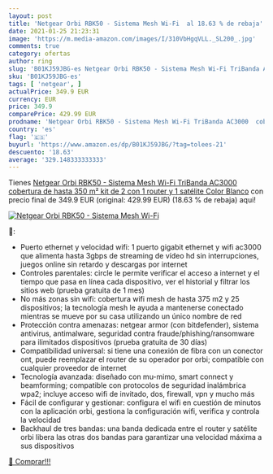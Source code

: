 ```yaml
---
layout: post
title: 'Netgear Orbi RBK50 - Sistema Mesh Wi-Fi  al 18.63 % de rebaja'
date: 2021-01-25 21:23:31
image: 'https://m.media-amazon.com/images/I/310VbHgqVLL._SL200_.jpg'
comments: true
category: ofertas
author: ring
slug: 'B01KJ59JBG-es Netgear Orbi RBK50 - Sistema Mesh Wi-Fi TriBanda AC3000...'
sku: 'B01KJ59JBG-es'
tags: [ 'netgear', ]
actualPrice: 349.9 EUR
currency: EUR
price: 349.9
comparePrice: 429.99 EUR
prodname: 'Netgear Orbi RBK50 - Sistema Mesh Wi-Fi TriBanda AC3000  cobertura de hasta 350 m²  kit de 2  con 1 router y 1 satélite  Color Blanco'
country: 'es'
flag: '🇪🇸'
buyurl: 'https://www.amazon.es/dp/B01KJ59JBG/?tag=tolees-21'
descuento: '18.63'
average: '329.148333333333'
---
```


Tienes [Netgear Orbi RBK50 - Sistema Mesh Wi-Fi TriBanda AC3000  cobertura de hasta 350 m²  kit de 2  con 1 router y 1 satélite  Color Blanco](https://www.amazon.es/dp/B01KJ59JBG/?tag=tolees-21) con precio final de  349.9 EUR (original: 429.99 EUR) (18.63 %  de rebaja) aqui!

[![Netgear Orbi RBK50 - Sistema Mesh Wi-Fi ](https://m.media-amazon.com/images/I/310VbHgqVLL._SL200_.jpg)](https://www.amazon.es/dp/B01KJ59JBG/?tag=tolees-21)

🔎:

- Puerto ethernet y velocidad wifi: 1 puerto gigabit ethernet y wifi ac3000 que alimenta hasta 3gbps de streaming de vídeo hd sin interrupciones, juegos online sin retardo y descargas por internet
- Controles parentales: circle le permite verificar el acceso a internet y el tiempo que pasa en línea cada dispositivo, ver el historial y filtrar los sitios web (prueba gratuita de 1 mes)
- No más zonas sin wifi: cobertura wifi mesh de hasta 375 m2 y 25 dispositivos; la tecnología mesh le ayuda a mantenerse conectado mientras se mueve por su casa utilizando un único nombre de red
- Protección contra amenazas: netgear armor (con bitdefender), sistema antivirus, antimalware, seguridad contra fraude/phishing/ransomware para ilimitados dispositivos (prueba gratuita de 30 días)
- Compatibilidad universal: si tiene una conexión de fibra con un conector ont, puede reemplazar el router de su operador por orbi; compatible con cualquier proveedor de internet
- Tecnología avanzada: diseñado con mu-mimo, smart connect y beamforming; compatible con protocolos de seguridad inalámbrica wpa2; incluye acceso wifi de invitado, dos, firewall, vpn y mucho más
- Fácil de configurar y gestionar: configura el wifi en cuestión de minutos con la aplicación orbi, gestiona la configuración wifi, verifica y controla la velocidad
- Backhaul de tres bandas: una banda dedicada entre el router y satélite orbi libera las otras dos bandas para garantizar una velocidad máxima a sus dispositivos

[🛒 Comprar!!!](https://www.amazon.es/dp/B01KJ59JBG/?tag=tolees-21)

